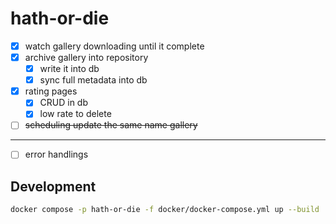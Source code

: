 # hath-or-die

- [x] watch gallery downloading until it complete
- [x] archive gallery into repository
  - [x] write it into db
  - [x] sync full metadata into db
- [x] rating pages
  - [x] CRUD in db
  - [x] low rate to delete
- [ ] ~~scheduling update the same name gallery~~

---

- [ ] error handlings

## Development

```sh
docker compose -p hath-or-die -f docker/docker-compose.yml up --build
```
